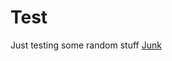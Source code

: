 # Test

Just testing some random stuff
[Junk](/Junk.md)

<!-- MARKDOWN-AUTO-DOCS:START (CODE:src=./blogpost.py) -->
<!-- MARKDOWN-AUTO-DOCS:END -->
